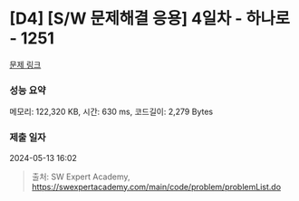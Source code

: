 # [D4] [S/W 문제해결 응용] 4일차 - 하나로 - 1251 

[문제 링크](https://swexpertacademy.com/main/code/problem/problemDetail.do?contestProbId=AV15StKqAQkCFAYD) 

### 성능 요약

메모리: 122,320 KB, 시간: 630 ms, 코드길이: 2,279 Bytes

### 제출 일자

2024-05-13 16:02



> 출처: SW Expert Academy, https://swexpertacademy.com/main/code/problem/problemList.do